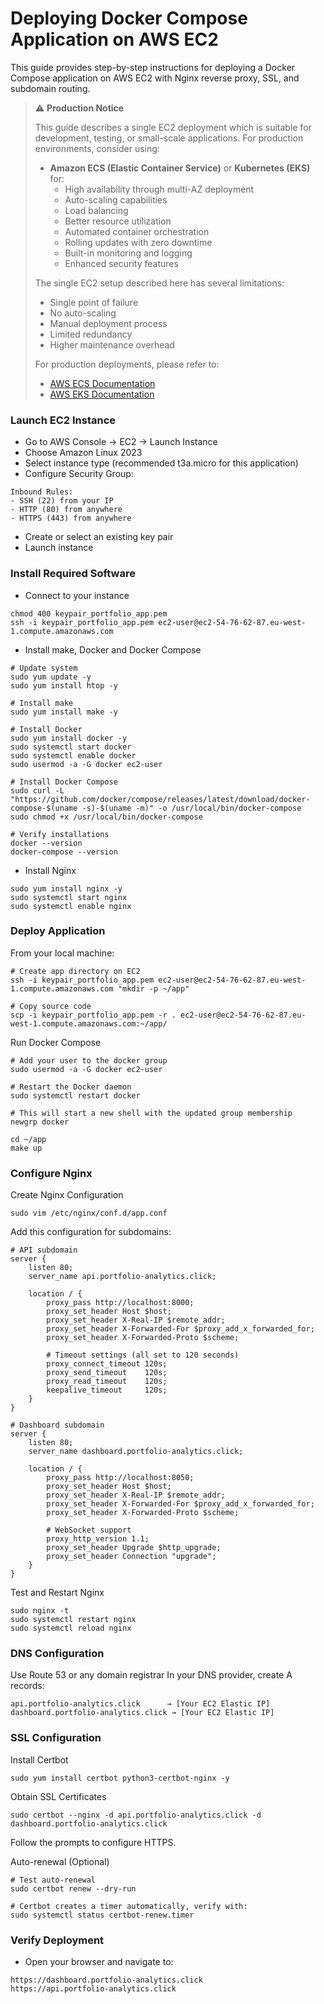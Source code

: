 # Deploying Docker Compose Application on AWS EC2

This guide provides step-by-step instructions for deploying a Docker Compose application on AWS EC2 with Nginx reverse proxy, SSL, and subdomain routing.

> ⚠️ **Production Notice**
>
> This guide describes a single EC2 deployment which is suitable for development, testing, or small-scale applications. For production environments, consider using:
>
> - **Amazon ECS (Elastic Container Service)** or **Kubernetes (EKS)** for:
>   - High availability through multi-AZ deployment
>   - Auto-scaling capabilities
>   - Load balancing
>   - Better resource utilization
>   - Automated container orchestration
>   - Rolling updates with zero downtime
>   - Built-in monitoring and logging
>   - Enhanced security features
>
> The single EC2 setup described here has several limitations:
> - Single point of failure
> - No auto-scaling
> - Manual deployment process
> - Limited redundancy
> - Higher maintenance overhead
>
> For production deployments, please refer to:
> - [AWS ECS Documentation](https://docs.aws.amazon.com/ecs/)
> - [AWS EKS Documentation](https://docs.aws.amazon.com/eks/)


### Launch EC2 Instance

* Go to AWS Console → EC2 → Launch Instance
* Choose Amazon Linux 2023
* Select instance type (recommended t3a.micro for this application)
* Configure Security Group:
```
Inbound Rules:
- SSH (22) from your IP
- HTTP (80) from anywhere
- HTTPS (443) from anywhere
```
* Create or select an existing key pair
* Launch instance

### Install Required Software

* Connect to your instance
```
chmod 400 keypair_portfolio_app.pem
ssh -i keypair_portfolio_app.pem ec2-user@ec2-54-76-62-87.eu-west-1.compute.amazonaws.com
```

* Install make, Docker and Docker Compose
```
# Update system
sudo yum update -y
sudo yum install htop -y

# Install make
sudo yum install make -y

# Install Docker
sudo yum install docker -y
sudo systemctl start docker
sudo systemctl enable docker
sudo usermod -a -G docker ec2-user

# Install Docker Compose
sudo curl -L "https://github.com/docker/compose/releases/latest/download/docker-compose-$(uname -s)-$(uname -m)" -o /usr/local/bin/docker-compose
sudo chmod +x /usr/local/bin/docker-compose

# Verify installations
docker --version
docker-compose --version
```
* Install Nginx
```
sudo yum install nginx -y
sudo systemctl start nginx
sudo systemctl enable nginx
```

### Deploy Application

From your local machine:
```
# Create app directory on EC2
ssh -i keypair_portfolio_app.pem ec2-user@ec2-54-76-62-87.eu-west-1.compute.amazonaws.com "mkdir -p ~/app"

# Copy source code
scp -i keypair_portfolio_app.pem -r . ec2-user@ec2-54-76-62-87.eu-west-1.compute.amazonaws.com:~/app/
```

Run Docker Compose
```
# Add your user to the docker group
sudo usermod -a -G docker ec2-user

# Restart the Docker daemon
sudo systemctl restart docker

# This will start a new shell with the updated group membership
newgrp docker

cd ~/app
make up
```

### Configure Nginx

Create Nginx Configuration
```
sudo vim /etc/nginx/conf.d/app.conf
```

Add this configuration for subdomains:
```
# API subdomain
server {
    listen 80;
    server_name api.portfolio-analytics.click;

    location / {
        proxy_pass http://localhost:8000;
        proxy_set_header Host $host;
        proxy_set_header X-Real-IP $remote_addr;
        proxy_set_header X-Forwarded-For $proxy_add_x_forwarded_for;
        proxy_set_header X-Forwarded-Proto $scheme;

        # Timeout settings (all set to 120 seconds)
        proxy_connect_timeout 120s;
        proxy_send_timeout    120s;
        proxy_read_timeout    120s;
        keepalive_timeout     120s;
    }
}

# Dashboard subdomain
server {
    listen 80;
    server_name dashboard.portfolio-analytics.click;

    location / {
        proxy_pass http://localhost:8050;
        proxy_set_header Host $host;
        proxy_set_header X-Real-IP $remote_addr;
        proxy_set_header X-Forwarded-For $proxy_add_x_forwarded_for;
        proxy_set_header X-Forwarded-Proto $scheme;

        # WebSocket support
        proxy_http_version 1.1;
        proxy_set_header Upgrade $http_upgrade;
        proxy_set_header Connection "upgrade";
    }
}
```

Test and Restart Nginx
```
sudo nginx -t
sudo systemctl restart nginx
sudo systemctl reload nginx
```

### DNS Configuration

Use Route 53 or any domain registrar
In your DNS provider, create A records:
```
api.portfolio-analytics.click      → [Your EC2 Elastic IP]
dashboard.portfolio-analytics.click → [Your EC2 Elastic IP]
```

### SSL Configuration
Install Certbot
```
sudo yum install certbot python3-certbot-nginx -y
```

Obtain SSL Certificates
```
sudo certbot --nginx -d api.portfolio-analytics.click -d dashboard.portfolio-analytics.click
```
Follow the prompts to configure HTTPS.

Auto-renewal (Optional)
```
# Test auto-renewal
sudo certbot renew --dry-run

# Certbot creates a timer automatically, verify with:
sudo systemctl status certbot-renew.timer
```

### Verify Deployment

* Open your browser and navigate to:
```
https://dashboard.portfolio-analytics.click
https://api.portfolio-analytics.click
```
